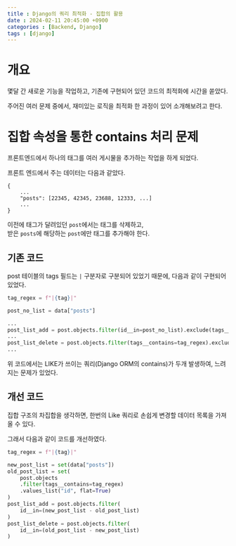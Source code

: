 ```yaml
---
title : Django의 쿼리 최적화 - 집합의 활용
date : 2024-02-11 20:45:00 +0900
categories : [Backend, Django]
tags : [django]
---
```


# 개요
몇달 간 새로운 기능을 작업하고, 기존에 구현되어 있던 코드의 최적화에 시간을 쏟았다.

주어진 여러 문제 중에서, 재미있는 로직을 최적화 한 과정이 있어 소개해보려고 한다.

# 집합 속성을 통한 contains 처리 문제
프론트엔드에서 하나의 태그를 여러 게시물을 추가하는 작업을 하게 되었다.

프론트 엔드에서 주는 데이터는 다음과 같았다.

```
{
    ...
    "posts": [22345, 42345, 23688, 12333, ...]
    ...
}
```
이전에 태그가 달려있던 `post`에서는 태그를 삭제하고,  
받은 `posts`에 해당하는 `post`에만 태그를 추가해야 한다.

## 기존 코드
post 테이블의 tags 필드는 `|` 구분자로 구분되어 있었기 때문에, 다음과 같이 구현되어 있었다.

```python
tag_regex = f"|{tag}|"

post_no_list = data["posts"]

...
post_list_add = post.objects.filter(id__in=post_no_list).exclude(tags__contains=tag_regex)
...
post_list_delete = post.objects.filter(tags__contains=tag_regex).exclude(id__in=post_no_list)
...
```

위 코드에서는 LIKE가 쓰이는 쿼리(Django ORM의 contains)가 두개 발생하여, 느려지는 문제가 있었다.

## 개선 코드
집합 구조의 차집합을 생각하면, 한번의 Like 쿼리로 손쉽게 변경할 데이터 목록을 가져올 수 있다.

그래서 다음과 같이 코드를 개선하였다.

```python
tag_regex = f"|{tag}|"

new_post_list = set(data["posts"])
old_post_list = set(
    post.objects
    .filter(tags__contains=tag_regex)
    .values_list("id", flat=True)
)
post_list_add = post.objects.filter(
    id__in=(new_post_list - old_post_list)
)
post_list_delete = post.objects.filter(
    id__in=(old_post_list - new_post_list)
)
```





